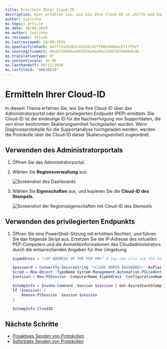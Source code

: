 ```yaml
---
title: Ermitteln Ihrer Cloud-ID
description: Hier erfahren Sie, wie Sie Ihre Cloud-ID in „Hilfe und Support“ von Azure Stack Hub finden.
author: justinha
ms.topic: article
ms.date: 10/08/2019
ms.author: justinha
ms.reviewer: shisab
ms.lastreviewed: 10/08/2019
ms.openlocfilehash: 647f731d1d82c41d26142ff88e56b8ec0717f5ef
ms.sourcegitcommit: dbc6739584aa407b26e4ad4921d967b7b608de38
ms.translationtype: HT
ms.contentlocale: de-DE
ms.lasthandoff: 09/12/2020
ms.locfileid: "90038810"
---
```

# <a name="find-your-cloud-id"></a>Ermitteln Ihrer Cloud-ID

In diesem Thema erfahren Sie, wie Sie Ihre Cloud-ID über das Administratorportal oder den privilegierten Endpunkt (PEP) ermitteln. Die Cloud-ID ist die eindeutige ID für die Nachverfolgung von Supportdaten, die von einer bestimmten Skalierungseinheit hochgeladen wurden. Wenn Diagnoseprotokolle für die Supportanalyse hochgeladen werden, werden die Protokolle über die Cloud-ID dieser Skalierungseinheit zugeordnet.

## <a name="use-the-administrator-portal"></a>Verwenden des Administratorportals

1. Öffnen Sie das Administratorportal. 
1. Wählen Sie **Regionsverwaltung** aus.

   ![Screenshot des Dashboards](./media/azure-stack-automatic-log-collection/dashboard.png)

1. Wählen Sie **Eigenschaften** aus, und kopieren Sie die **Cloud-ID des Stempels**.

   ![Screenshot der Regionseigenschaften mit Cloud-ID des Stempels](media/azure-stack-automatic-log-collection/region-properties-blade-with-stamp-cloud-id.png)


## <a name="use-the-privileged-endpoint"></a>Verwenden des privilegierten Endpunkts

1. Öffnen Sie eine PowerShell-Sitzung mit erhöhten Rechten, und führen Sie das folgende Skript aus. Ersetzen Sie die IP-Adresse des virtuellen PEP-Computers und die Anmeldeinformationen des Cloudadministrators durch die entsprechenden Angaben für Ihre Umgebung. 

   ```powershell
   $ipAddress = "<IP ADDRESS OF THE PEP VM>" # You can also use the machine name instead of IP here.

   $password = ConvertTo-SecureString "<CLOUD ADMIN PASSWORD>" -AsPlainText -Force
   $cred = New-Object -TypeName System.Management.Automation.PSCredential ("<DOMAIN NAME>\CloudAdmin", $password)
   $session = New-PSSession -ComputerName $ipAddress -ConfigurationName PrivilegedEndpoint -Credential $cred

   $stampInfo = Invoke-Command -Session $session { Get-AzureStackStampInformation }
   if ($session) {
       Remove-PSSession -Session $session
   }

   $stampInfo.CloudID
   ```

## <a name="next-steps"></a>Nächste Schritte

* [Proaktives Senden von Protokollen](./azure-stack-configure-automatic-diagnostic-log-collection.md?view=azs-2002)
* [Sofortiges Senden von Protokollen](./azure-stack-configure-on-demand-diagnostic-log-collection-portal.md?view=azs-2002)
